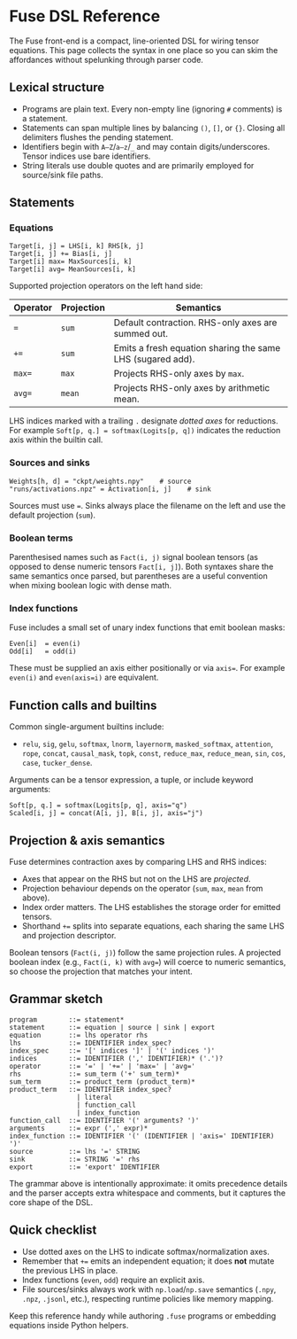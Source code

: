 # Fuse DSL Reference

The Fuse front-end is a compact, line-oriented DSL for wiring tensor equations.
This page collects the syntax in one place so you can skim the affordances
without spelunking through parser code.

## Lexical structure

* Programs are plain text. Every non-empty line (ignoring `#` comments) is a
  statement.
* Statements can span multiple lines by balancing `()`, `[]`, or `{}`. Closing
  all delimiters flushes the pending statement.
* Identifiers begin with `A–Z`/`a–z`/`_` and may contain digits/underscores.
  Tensor indices use bare identifiers.
* String literals use double quotes and are primarily employed for source/sink
  file paths.

## Statements

### Equations

```
Target[i, j] = LHS[i, k] RHS[k, j]
Target[i, j] += Bias[i, j]
Target[i] max= MaxSources[i, k]
Target[i] avg= MeanSources[i, k]
```

Supported projection operators on the left hand side:

| Operator | Projection | Semantics                                                  |
|----------|------------|------------------------------------------------------------|
| `=`      | `sum`      | Default contraction. RHS-only axes are summed out.         |
| `+=`     | `sum`      | Emits a fresh equation sharing the same LHS (sugared add). |
| `max=`   | `max`      | Projects RHS-only axes by `max`.                           |
| `avg=`   | `mean`     | Projects RHS-only axes by arithmetic mean.                 |

LHS indices marked with a trailing `.` designate *dotted axes* for reductions.
For example `Soft[p, q.] = softmax(Logits[p, q])` indicates the reduction axis
within the builtin call.

### Sources and sinks

```
Weights[h, d] = "ckpt/weights.npy"    # source
"runs/activations.npz" = Activation[i, j]    # sink
```

Sources must use `=`. Sinks always place the filename on the left and use the
default projection (`sum`).

### Boolean terms

Parenthesised names such as `Fact(i, j)` signal boolean tensors (as opposed to
dense numeric tensors `Fact[i, j]`). Both syntaxes share the same semantics once
parsed, but parentheses are a useful convention when mixing boolean logic with
dense math.

### Index functions

Fuse includes a small set of unary index functions that emit boolean masks:

```
Even[i]  = even(i)
Odd[i]   = odd(i)
```

These must be supplied an axis either positionally or via `axis=`. For example
`even(i)` and `even(axis=i)` are equivalent.

## Function calls and builtins

Common single-argument builtins include:

* `relu`, `sig`, `gelu`, `softmax`, `lnorm`, `layernorm`, `masked_softmax`,
  `attention`, `rope`, `concat`, `causal_mask`, `topk`, `const`, `reduce_max`,
  `reduce_mean`, `sin`, `cos`, `case`, `tucker_dense`.

Arguments can be a tensor expression, a tuple, or include keyword arguments:

```
Soft[p, q.] = softmax(Logits[p, q], axis="q")
Scaled[i, j] = concat(A[i, j], B[i, j], axis="j")
```

## Projection & axis semantics

Fuse determines contraction axes by comparing LHS and RHS indices:

* Axes that appear on the RHS but not on the LHS are *projected*.
* Projection behaviour depends on the operator (`sum`, `max`, `mean` from above).
* Index order matters. The LHS establishes the storage order for emitted tensors.
* Shorthand `+=` splits into separate equations, each sharing the same LHS and
  projection descriptor.

Boolean tensors (`Fact(i, j)`) follow the same projection rules. A projected
boolean index (e.g., `Fact(i, k)` with `avg=`) will coerce to numeric semantics,
so choose the projection that matches your intent.

## Grammar sketch

```
program        ::= statement*
statement      ::= equation | source | sink | export
equation       ::= lhs operator rhs
lhs            ::= IDENTIFIER index_spec?
index_spec     ::= '[' indices ']' | '(' indices ')'
indices        ::= IDENTIFIER (',' IDENTIFIER)* ('.')?
operator       ::= '=' | '+=' | 'max=' | 'avg='
rhs            ::= sum_term ('+' sum_term)*
sum_term       ::= product_term (product_term)*
product_term   ::= IDENTIFIER index_spec?
                 | literal
                 | function_call
                 | index_function
function_call  ::= IDENTIFIER '(' arguments? ')'
arguments      ::= expr (',' expr)*
index_function ::= IDENTIFIER '(' (IDENTIFIER | 'axis=' IDENTIFIER) ')'
source         ::= lhs '=' STRING
sink           ::= STRING '=' rhs
export         ::= 'export' IDENTIFIER
```

The grammar above is intentionally approximate: it omits precedence details and
the parser accepts extra whitespace and comments, but it captures the core shape
of the DSL.

## Quick checklist

* Use dotted axes on the LHS to indicate softmax/normalization axes.
* Remember that `+=` emits an independent equation; it does **not** mutate the
  previous LHS in place.
* Index functions (`even`, `odd`) require an explicit axis.
* File sources/sinks always work with `np.load`/`np.save` semantics (`.npy`,
  `.npz`, `.jsonl`, etc.), respecting runtime policies like memory mapping.

Keep this reference handy while authoring `.fuse` programs or embedding
equations inside Python helpers.
